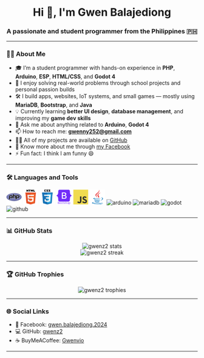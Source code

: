 <h1 align="center">Hi 👋, I'm Gwen Balajediong</h1>
<h3 align="center">A passionate and student programmer from the Philippines 🇵🇭</h3>

---

### 👩‍💻 About Me

- 🎓 I’m a student programmer with hands-on experience in **PHP**, **Arduino**, **ESP**, **HTML/CSS**, and **Godot 4**
- 🧠 I enjoy solving real-world problems through school projects and personal passion builds
- 🛠️ I build apps, websites, IoT systems, and small games — mostly using **MariaDB**, **Bootstrap**, and **Java**
- 💡 Currently learning **better UI design**, **database management**, and improving my **game dev skills**
- 💬 Ask me about anything related to **Arduino**, **Godot 4**
- 📫 How to reach me: **gwenny252@gmail.com**
- 👨‍💻 All of my projects are available on [GitHub](https://github.com/gwenz2)
- 📄 Know more about me through [my Facebook](https://www.facebook.com/gwen.balajediong.2024/)
- ⚡ Fun fact: I think I am funny 😄

---

### 🛠️ Languages and Tools

<p align="left">
  <img src="https://raw.githubusercontent.com/devicons/devicon/master/icons/php/php-original.svg" alt="php" width="40" height="40"/>
  <img src="https://raw.githubusercontent.com/devicons/devicon/master/icons/html5/html5-original-wordmark.svg" alt="html5" width="40" height="40"/>
  <img src="https://raw.githubusercontent.com/devicons/devicon/master/icons/css3/css3-original-wordmark.svg" alt="css3" width="40" height="40"/>
  <img src="https://raw.githubusercontent.com/devicons/devicon/master/icons/bootstrap/bootstrap-plain-wordmark.svg" alt="bootstrap" width="40" height="40"/>
  <img src="https://raw.githubusercontent.com/devicons/devicon/master/icons/javascript/javascript-original.svg" alt="javascript" width="40" height="40"/>
  <img src="https://raw.githubusercontent.com/devicons/devicon/master/icons/java/java-original.svg" alt="java" width="40" height="40"/>
  <img src="https://cdn.jsdelivr.net/gh/devicons/devicon/icons/arduino/arduino-original.svg" alt="arduino" width="40" height="40"/>
  <img src="https://cdn.jsdelivr.net/gh/devicons/devicon/icons/mysql/mysql-original.svg" alt="mariadb" width="40" height="40"/>
  <img src="https://cdn.jsdelivr.net/gh/devicons/devicon/icons/godot/godot-original.svg" alt="godot" width="40" height="40"/>
  <img src="https://cdn.jsdelivr.net/gh/devicons/devicon/icons/github/github-original.svg" alt="github" width="40" height="40"/>
</p>

---

### 📊 GitHub Stats

<p align="center">
  <img src="https://github-readme-stats.vercel.app/api?username=gwenz2&show_icons=true&theme=tokyonight" alt="gwenz2 stats" />
  <br/>
  <img src="https://github-readme-streak-stats.herokuapp.com/?user=gwenz2&theme=tokyonight" alt="gwenz2 streak"/>
</p>

---

### 🏆 GitHub Trophies

<p align="center">
  <img src="https://github-profile-trophy.vercel.app/?username=gwenz2&theme=radical&no-bg=true&no-frame=true" alt="gwenz2 trophies"/>
</p>

---

### 🌐 Social Links

- 💼 Facebook: [gwen.balajediong.2024](https://www.facebook.com/gwen.balajediong.2024/)
- 💻 GitHub: [gwenz2](https://github.com/gwenz2)
- ☕ BuyMeACoffee: [Gwenvio](coff.ee/Gwenvio)

---
